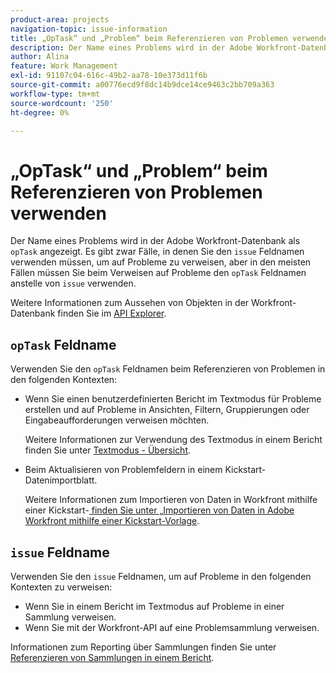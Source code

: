 ```yaml
---
product-area: projects
navigation-topic: issue-information
title: „OpTask“ und „Problem“ beim Referenzieren von Problemen verwenden
description: Der Name eines Problems wird in der Adobe Workfront-Datenbank als „opTask“ angezeigt. Es gibt zwar Fälle, in denen Sie den Problemfeldnamen verwenden müssen, um auf Probleme zu verweisen, aber in den meisten Fällen müssen Sie beim Verweisen auf Probleme den Feldnamen „opTask“ anstelle von „Problem“ verwenden.
author: Alina
feature: Work Management
exl-id: 91107c04-616c-49b2-aa78-10e373d11f6b
source-git-commit: a00776ecd9f8dc14b9dce14ce9463c2bb709a363
workflow-type: tm+mt
source-wordcount: '250'
ht-degree: 0%

---
```


# „OpTask“ und „Problem“ beim Referenzieren von Problemen verwenden

Der Name eines Problems wird in der Adobe Workfront-Datenbank als `opTask` angezeigt. Es gibt zwar Fälle, in denen Sie den `issue` Feldnamen verwenden müssen, um auf Probleme zu verweisen, aber in den meisten Fällen müssen Sie beim Verweisen auf Probleme den `opTask` Feldnamen anstelle von `issue` verwenden.

Weitere Informationen zum Aussehen von Objekten in der Workfront-Datenbank finden Sie im [API Explorer](https://developer.adobe.com/workfront/api-explorer/).

## `opTask` Feldname

Verwenden Sie den `opTask` Feldnamen beim Referenzieren von Problemen in den folgenden Kontexten:

* Wenn Sie einen benutzerdefinierten Bericht im Textmodus für Probleme erstellen und auf Probleme in Ansichten, Filtern, Gruppierungen oder Eingabeaufforderungen verweisen möchten.

  Weitere Informationen zur Verwendung des Textmodus in einem Bericht finden Sie unter [Textmodus - Übersicht](../../../reports-and-dashboards/reports/text-mode/understand-text-mode.md).

<!--* When you pull information about issues using our API.  
  For more information about the Workfront API, see [Adobe Workfront API](../../../wf-api/workfront-api.md)-->

* Beim Aktualisieren von Problemfeldern in einem Kickstart-Datenimportblatt.

  Weitere Informationen zum Importieren von Daten in Workfront mithilfe einer Kickstart-[ finden Sie unter „Importieren von Daten in Adobe Workfront mithilfe einer Kickstart-Vorlage](../../../administration-and-setup/manage-workfront/using-kick-starts/import-data-via-kickstarts.md).

## `issue` Feldname

Verwenden Sie den `issue` Feldnamen, um auf Probleme in den folgenden Kontexten zu verweisen:

* Wenn Sie in einem Bericht im Textmodus auf Probleme in einer Sammlung verweisen.
* Wenn Sie mit der Workfront-API auf eine Problemsammlung verweisen.

Informationen zum Reporting über Sammlungen finden Sie unter [Referenzieren von Sammlungen in einem Bericht](../../../reports-and-dashboards/reports/text-mode/reference-collections-report.md).

<!--
<note type="tip">
For information about how issues appear in a collection, see the
<a href="https://developer.adobe.com/workfront/api-explorer/" target="_blank">API Explorer</a> and select the API Unsupported option from the upper-right corner of the page.
<br>(NOTE: Drafted because this might not be needed.)
</note>
-->
